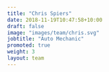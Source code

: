 ```yaml
---
title: "Chris Spiers"
date: 2018-11-19T10:47:58+10:00
draft: false
image: "images/team/chris.svg"
jobtitle: "Auto Mechanic"
promoted: true
weight: 3
layout: team
---
```

